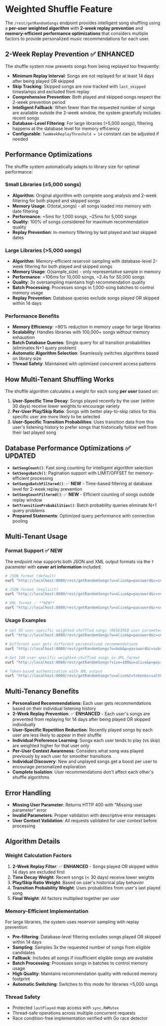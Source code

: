 # Weighted Shuffle Feature

The `/rest/getRandomSongs` endpoint provides intelligent song shuffling using a **per-user weighted algorithm** with **2-week replay prevention** and **memory-efficient performance optimizations** that considers multiple factors to provide personalized music recommendations for each user.

## 2-Week Replay Prevention ✅ **ENHANCED**

The shuffle system now prevents songs from being replayed too frequently:

- **Minimum Replay Interval**: Songs are not replayed for at least 14 days after being played OR skipped
- **Skip Tracking**: Skipped songs are now tracked with `last_skipped` timestamps and excluded from replay
- **Comprehensive Prevention**: Both played and skipped songs respect the 2-week prevention period
- **Intelligent Fallback**: When fewer than the requested number of songs are available outside the 2-week window, the system gracefully includes recent songs
- **Database-Level Filtering**: For large libraries (>5,000 songs), filtering happens at the database level for memory efficiency
- **Configurable**: `TwoWeekReplayThreshold = 14` constant can be adjusted if needed

## Performance Optimizations

The shuffle system automatically adapts to library size for optimal performance:

### Small Libraries (≤5,000 songs)
- **Algorithm**: Original algorithm with complete song analysis and 2-week filtering for both played and skipped songs
- **Memory Usage**: O(total_songs) - all songs loaded into memory with date filtering
- **Performance**: ~5ms for 1,000 songs, ~25ms for 5,000 songs
- **Quality**: 100% of songs considered for maximum recommendation quality
- **Replay Prevention**: In-memory filtering by last played and last skipped dates

### Large Libraries (>5,000 songs)
- **Algorithm**: Memory-efficient reservoir sampling with database-level 2-week filtering for both played and skipped songs
- **Memory Usage**: O(sample_size) - only representative sample in memory
- **Performance**: ~106ms for 10,000 songs, ~2.4s for 50,000 songs
- **Quality**: 3x oversampling maintains high recommendation quality
- **Batch Processing**: Processes songs in 1,000-song batches to control memory usage
- **Replay Prevention**: Database queries exclude songs played OR skipped within 14 days

### Performance Benefits
- **Memory Efficiency**: ~90% reduction in memory usage for large libraries
- **Scalability**: Handles libraries with 100,000+ songs without memory exhaustion
- **Batch Database Queries**: Single query for all transition probabilities (eliminates N+1 query problem)
- **Automatic Algorithm Selection**: Seamlessly switches algorithms based on library size
- **Thread Safety**: Maintained with optimized concurrent access patterns

## How Multi-Tenant Shuffling Works

The shuffle algorithm calculates a weight for each song **per user** based on:

1. **User-Specific Time Decay**: Songs played recently by the user (within 30 days) receive lower weights to encourage variety
2. **Per-User Play/Skip Ratio**: Songs with better play-to-skip ratios for this specific user are more likely to be selected
3. **User-Specific Transition Probabilities**: Uses transition data from this user's listening history to prefer songs that historically follow well from their last played song

## Database Performance Optimizations ✅ **UPDATED**

- **`GetSongCount()`**: Fast song counting for intelligent algorithm selection
- **`GetSongsBatch()`**: Pagination support with LIMIT/OFFSET for memory-efficient processing
- **`GetSongsBatchFiltered()`**: ✅ **NEW** - Time-based filtering at database level for 2-week replay prevention
- **`GetSongCountFiltered()`**: ✅ **NEW** - Efficient counting of songs outside replay window
- **`GetTransitionProbabilities()`**: Batch probability queries eliminate N+1 query problems
- **Prepared Statements**: Optimized query performance with connection pooling

## Multi-Tenant Usage

### Format Support ✅ **NEW**
The endpoint now supports both JSON and XML output formats via the `f` parameter with **cover art information** included:

```bash
# JSON format (default)
curl "http://localhost:8080/rest/getRandomSongs?u=alice&p=password&c=subsoxy"

# JSON format (explicit)
curl "http://localhost:8080/rest/getRandomSongs?u=alice&p=password&c=subsoxy&f=json"

# XML format ✅ **NEW**
curl "http://localhost:8080/rest/getRandomSongs?u=alice&p=password&c=subsoxy&f=xml"
```

### Usage Examples

```bash
# Get 50 user-specific weighted-shuffled songs (REQUIRED user parameter)
curl "http://localhost:8080/rest/getRandomSongs?u=alice&p=password&c=subsoxy&f=json"

# Different user gets different personalized recommendations
curl "http://localhost:8080/rest/getRandomSongs?u=bob&p=password&c=subsoxy&f=json"

# Get 100 user-specific weighted-shuffled songs in XML format
curl "http://localhost:8080/rest/getRandomSongs?size=100&u=alice&p=password&c=subsoxy&f=xml"

# Token-based authentication with XML output
curl "http://localhost:8080/rest/getRandomSongs?u=alice&t=token&s=salt&c=subsoxy&f=xml"
```

## Multi-Tenancy Benefits

- **Personalized Recommendations**: Each user gets recommendations based on their individual listening history
- **2-Week Replay Prevention**: ✅ **ENHANCED** - Each user's songs are prevented from replaying for 14 days after being played OR skipped individually
- **User-Specific Repetition Reduction**: Recently played songs by each user are less likely to appear in their shuffle
- **Individual Preference Learning**: Songs each user tends to play (vs skip) are weighted higher for that user only
- **Per-User Context Awareness**: Considers what song was played previously by each user for smoother transitions
- **Individual Discovery**: New and unplayed songs get a boost per user to encourage personalized exploration
- **Complete Isolation**: User recommendations don't affect each other's shuffle algorithms

## Error Handling

- **Missing User Parameter**: Returns HTTP 400 with "Missing user parameter" error
- **Invalid Parameters**: Proper validation with descriptive error messages
- **User Context Validation**: All requests validated for user context before processing

## Algorithm Details

### Weight Calculation Factors

1. **2-Week Replay Filter**: ✅ **ENHANCED** - Songs played OR skipped within 14 days are excluded first
2. **Time Decay Weight**: Recent songs (< 30 days) receive lower weights
3. **Play/Skip Ratio Weight**: Based on user's historical play behavior
4. **Transition Probability Weight**: Uses probabilities from user's last played song
5. **Final Weight**: All factors multiplied together per user

### Memory-Efficient Implementation

For large libraries, the system uses reservoir sampling with replay prevention:
- **Pre-filtering**: Database-level filtering excludes songs played OR skipped within 14 days
- **Sampling**: Samples 3x the requested number of songs from eligible candidates
- **Fallback**: Includes all songs if insufficient eligible songs are available
- **Batch Processing**: Processes songs in batches to control memory usage
- **High Quality**: Maintains recommendation quality with reduced memory footprint
- **Automatic Switching**: Switches to this mode for libraries >5,000 songs

### Thread Safety

- Protected `lastPlayed` map access with `sync.RWMutex`
- Thread-safe operations across multiple concurrent requests
- Race condition-free implementation verified with Go race detector